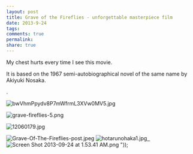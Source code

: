 ```yaml
---
layout: post
title: Grave of the Fireflies - unforgettable masterpiece film
date: 2013-9-24
tags: 
comments: true
permalink:
share: true
---
```


My chest hurts every time I see this movie.




It is based on the 1967 semi-autobiographical novel of the same name by Akiyuki Nosaka.



.

![bwVhmPpydv8P7mWfrmL3XVw0MV5.jpg][1]




![grave-fireflies-5.png][2]

![12060179.jpg][3]




![Grave-Of-The-Fireflies-post.jpeg][4]
![hotarunohaka1.jpg][5][  ][6]![Screen Shot 2013-09-24 at 1.53.41 AM.png][7] "));

[1]: http://3.bp.blogspot.com/-5uhxjtKWjlw/UkDVLpQh4xI/AAAAAAAA6Kk/eWFIrUOrqpI/s640/bwVhmPpydv8P7mWfrmL3XVw0MV5.jpg
[2]: http://3.bp.blogspot.com/-oGgWKVETkro/UkDWxBefCEI/AAAAAAAA6LQ/56h19yftkfs/s640/grave-fireflies-5.png
[3]: http://1.bp.blogspot.com/-Mjc7o0FwQb8/UkDWe8AvtpI/AAAAAAAA6LI/lqAnWOqCZNU/s640/12060179.jpg
[4]: http://2.bp.blogspot.com/-G0ZFF7OTimA/UkDVhj5scfI/AAAAAAAA6Ks/2dzphudqN_U/s640/Grave-Of-The-Fireflies-post.jpeg
[5]: http://4.bp.blogspot.com/-zvgzZ-vhJP0/UkDVlMMAgNI/AAAAAAAA6K0/IAfo1lvCers/s640/hotarunohaka1.jpg
[6]: http://4.bp.blogspot.com/-zvgzZ-vhJP0/UkDVlMMAgNI/AAAAAAAA6K0/IAfo1lvCers/s1600/hotarunohaka1.jpg
[7]: http://1.bp.blogspot.com/-WA_k7w8iE-I/UkDVsIKo_nI/AAAAAAAA6K8/u5T_8E4WHo4/s640/Screen%20Shot%202013-09-24%20at%201.53.41%20AM.png
